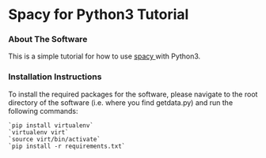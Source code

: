 # Spacy for Python3 Tutorial

### About The Software 

This is a simple tutorial for how to use <a href="https://spacy.io/"> spacy </a> with Python3.


### Installation Instructions
To install the required packages for the software, 
please navigate to the root directory of the software 
(i.e. where you find getdata.py) and run the following commands:

	`pip install virtualenv`
	`virtualenv virt`
	`source virt/bin/activate`
	`pip install -r requirements.txt`

